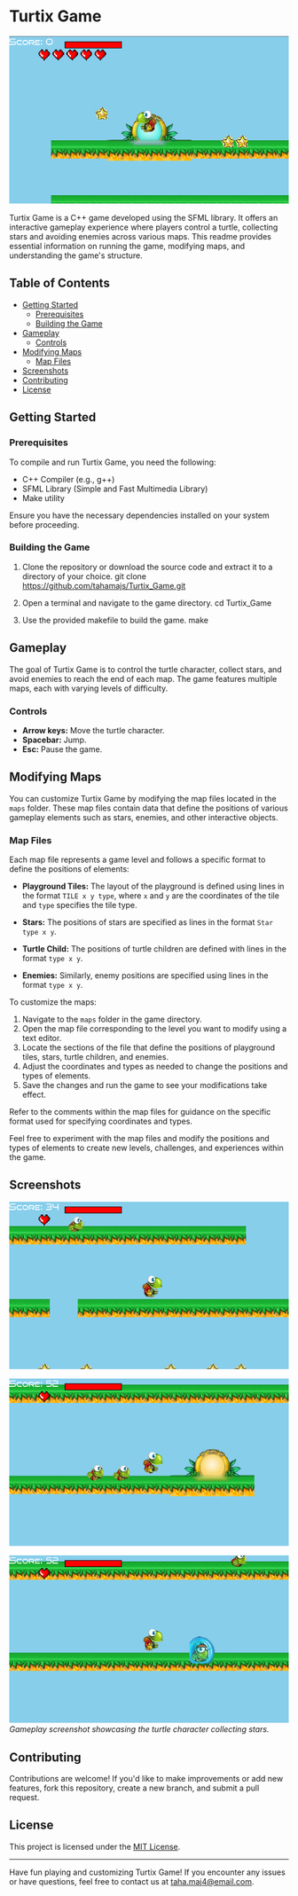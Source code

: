 # Turtix Game

![Turtix Game](Game_pic/6.png)

Turtix Game is a C++ game developed using the SFML library. It offers an interactive gameplay experience where players control a turtle, collecting stars and avoiding enemies across various maps. This readme provides essential information on running the game, modifying maps, and understanding the game's structure.

## Table of Contents

- [Getting Started](#getting-started)
  - [Prerequisites](#prerequisites)
  - [Building the Game](#building-the-game)
- [Gameplay](#gameplay)
  - [Controls](#controls)
- [Modifying Maps](#modifying-maps)
  - [Map Files](#map-files)
- [Screenshots](#screenshots)
- [Contributing](#contributing)
- [License](#license)

## Getting Started

### Prerequisites

To compile and run Turtix Game, you need the following:

- C++ Compiler (e.g., g++)
- SFML Library (Simple and Fast Multimedia Library)
- Make utility

Ensure you have the necessary dependencies installed on your system before proceeding.

### Building the Game

1. Clone the repository or download the source code and extract it to a directory of your choice.
git clone https://github.com/tahamajs/Turtix_Game.git


2. Open a terminal and navigate to the game directory.
cd Turtix_Game


3. Use the provided makefile to build the game.
make 


## Gameplay

The goal of Turtix Game is to control the turtle character, collect stars, and avoid enemies to reach the end of each map. The game features multiple maps, each with varying levels of difficulty.

### Controls

- **Arrow keys:** Move the turtle character.
- **Spacebar:** Jump.
- **Esc:** Pause the game.

## Modifying Maps

You can customize Turtix Game by modifying the map files located in the `maps` folder. These map files contain data that define the positions of various gameplay elements such as stars, enemies, and other interactive objects.

### Map Files

Each map file represents a game level and follows a specific format to define the positions of elements:

- **Playground Tiles:** The layout of the playground is defined using lines in the format `TILE x y type`, where `x` and `y` are the coordinates of the tile and `type` specifies the tile type.

- **Stars:** The positions of stars are specified as lines in the format `Star type x y`.

- **Turtle Child:** The positions of turtle children are defined with lines in the format `type x y`.

- **Enemies:** Similarly, enemy positions are specified using lines in the format `type x y`.

To customize the maps:

1. Navigate to the `maps` folder in the game directory.
2. Open the map file corresponding to the level you want to modify using a text editor.
3. Locate the sections of the file that define the positions of playground tiles, stars, turtle children, and enemies.
4. Adjust the coordinates and types as needed to change the positions and types of elements.
5. Save the changes and run the game to see your modifications take effect.

Refer to the comments within the map files for guidance on the specific format used for specifying coordinates and types.

Feel free to experiment with the map files and modify the positions and types of elements to create new levels, challenges, and experiences within the game.
## Screenshots

![Gameplay](Game_pic/1.png)

![Gameplay](Game_pic/3.png)

![Gameplay](Game_pic/2.png)
_Gameplay screenshot showcasing the turtle character collecting stars._

## Contributing

Contributions are welcome! If you'd like to make improvements or add new features, fork this repository, create a new branch, and submit a pull request.

## License

This project is licensed under the [MIT License](LICENSE).

---

Have fun playing and customizing Turtix Game! If you encounter any issues or have questions, feel free to contact us at [taha.maj4@email.com](mailto:taha.maj4@email.com).




